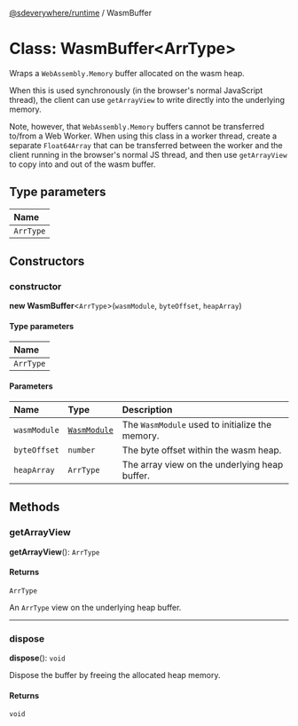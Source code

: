 [@sdeverywhere/runtime](../index.md) / WasmBuffer

# Class: WasmBuffer<ArrType\>

Wraps a `WebAssembly.Memory` buffer allocated on the wasm heap.

When this is used synchronously (in the browser's normal JavaScript thread),
the client can use `getArrayView` to write directly into the underlying memory.

Note, however, that `WebAssembly.Memory` buffers cannot be transferred to/from
a Web Worker.  When using this class in a worker thread, create a separate
`Float64Array` that can be transferred between the worker and the client running
in the browser's normal JS thread, and then use `getArrayView` to copy into and
out of the wasm buffer.

## Type parameters

| Name |
| :------ |
| `ArrType` |

## Constructors

### constructor

**new WasmBuffer**<`ArrType`\>(`wasmModule`, `byteOffset`, `heapArray`)

#### Type parameters

| Name |
| :------ |
| `ArrType` |

#### Parameters

| Name | Type | Description |
| :------ | :------ | :------ |
| `wasmModule` | [`WasmModule`](../interfaces/WasmModule.md) | The `WasmModule` used to initialize the memory. |
| `byteOffset` | `number` | The byte offset within the wasm heap. |
| `heapArray` | `ArrType` | The array view on the underlying heap buffer. |

## Methods

### getArrayView

**getArrayView**(): `ArrType`

#### Returns

`ArrType`

An `ArrType` view on the underlying heap buffer.

___

### dispose

**dispose**(): `void`

Dispose the buffer by freeing the allocated heap memory.

#### Returns

`void`
